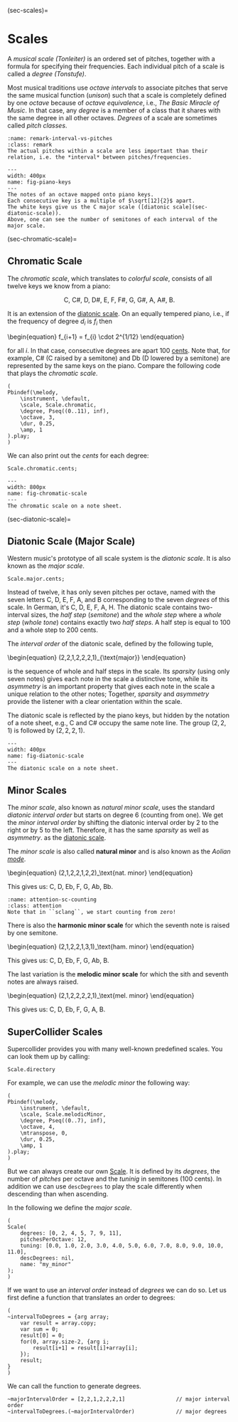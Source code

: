 (sec-scales)=
# Scales

A *musical scale (Tonleiter)* is an ordered set of pitches, together with a formula for specifying their frequencies.
Each individual pitch of a scale is called a *degree (Tonstufe)*.

Most musical traditions use *octave intervals* to associate pitches that serve the same musical function (*unison*) such that a scale is completely defined by one *octave* because of *octave equivalence*, i.e., *The Basic Miracle of Music*.
In that case, any *degree* is a member of a class that it shares with the same degree in all other octaves.
*Degrees* of a scale are sometimes called *pitch classes*.

```{admonition} Intervals and Pitches 
:name: remark-interval-vs-pitches
:class: remark
The actual pitches within a scale are less important than their relation, i.e. the *interval* between pitches/frequencies.
```

```{figure} ../../../figs/composing/piano-keys.png
---
width: 400px
name: fig-piano-keys
---
The notes of an octave mapped onto piano keys.
Each consecutive key is a multiple of $\sqrt[12]{2}$ apart.
The white keys give us the C major scale ([diatonic scale](sec-diatonic-scale)).
Above, one can see the number of semitones of each interval of the major scale.
```

(sec-chromatic-scale)=
## Chromatic Scale

The *chromatic scale*, which translates to *colorful scale*, consists of all twelve keys we know from a piano:

$$\text{C, C#, D, D#, E, F, F#, G, G#, A, A#, B}.$$

It is an extension of the [diatonic scale](sec-diatonic-scale).
On an equally tempered piano, i.e., if the frequency of degree $d_i$ is $f_i$ then

\begin{equation}
    f_{i+1} = f_{i} \cdot 2^{1/12}
\end{equation}

for all $i$.
In that case, consecutive degrees are apart 100 [cents](sec-intervals).
Note that, for example, C# (C raised by a semitone) and Db (D lowered by a semitone) are represented by the same keys on the piano.
Compare the following code that plays the *chromatic scale*.

```isc
(
Pbindef(\melody,
    \instrument, \default,
    \scale, Scale.chromatic,
    \degree, Pseq((0..11), inf),
    \octave, 3,
    \dur, 0.25,
    \amp, 1
).play;
)
```

We can also print out the *cents* for each degree:

```isc
Scale.chromatic.cents;
```

```{figure} ../../../figs/composing/chromatic-scale.png
---
width: 800px
name: fig-chromatic-scale
---
The chromatic scale on a note sheet.
```

(sec-diatonic-scale)=
## Diatonic Scale (Major Scale)

Western music's prototype of all scale system is the *diatonic scale*.
It is also known as the *major scale*.

```isc
Scale.major.cents;
```

Instead of twelve, it has only seven pitches per octave, named with the seven letters C, D, E, F, A, and B corresponding to the seven *degrees* of this scale.
In German, it's C, D, E, F, A, H.
The diatonic scale contains two-interval sizes, the *half step* (*semitone*) and the *whole step* where a *whole step* (*whole tone*) contains exactly two *half steps*.
A half step is equal to 100 and a whole step to 200 cents.

The *interval order* of the diatonic scale, defined by the following tuple,

\begin{equation}
    (2,2,1,2,2,2,1)_{\text{major}}
\end{equation}

is the sequence of whole and half steps in the scale.
Its *sparsity* (using only seven notes) gives each note in the scale a distinctive tone, while its *asymmetry* is an important property that gives each note in the scale a unique relation to the other notes; 
Together, *sparsity* and *asymmetry* provide the listener with a clear orientation within the scale.

The diatonic scale is reflected by the piano keys, but hidden by the notation of a note sheet, e.g., C and C# occupy the same note line.
The group $(2,2,1)$ is followed by $(2,2,2,1)$.

```{figure} ../../../figs/composing/diatonic-scale.png
---
width: 400px
name: fig-diatonic-scale
---
The diatonic scale on a note sheet.
```

## Minor Scales

The *minor scale*, also known as *natural minor scale*, uses the standard *diatonic interval order* but starts on degree 6 (counting from one).
We get the *minor interval order* by shifting the diatonic interval order by 2 to the right or by 5 to the left.
Therefore, it has the same *sparsity* as well as *asymmetry*. as the [diatonic scale](sec-diatonic-scale).

The *minor scale* is also called **natural minor** and is also known as the *Aolian [mode](sec-modes)*.

\begin{equation}
    (2,1,2,2,1,2,2)_\text{nat. minor}
\end{equation}

This gives us: C, D, Eb, F, G, Ab, Bb.

```{admonition} Counting in sclang
:name: attention-sc-counting
:class: attention
Note that in ``sclang``, we start counting from zero!
```

There is also the **harmonic minor scale** for which the seventh note is raised by one semitone. 

\begin{equation}
    (2,1,2,2,1,3,1)_\text{ham. minor}
\end{equation}

This gives us: C, D, Eb, F, G, Ab, B.

The last variation is the **melodic minor scale** for which the sith and seventh notes are always raised.

\begin{equation}
    (2,1,2,2,2,2,1)_\text{mel. minor}
\end{equation}

This gives us: C, D, Eb, F, G, A, B.

## SuperCollider Scales

Supercollider provides you with many well-known predefined scales.
You can look them up by calling:

```isc
Scale.directory
```

For example, we can use the *melodic minor* the following way:

```isc
(
Pbindef(\melody,
    \instrument, \default,
    \scale, Scale.melodicMinor,
    \degree, Pseq((0..7), inf),
    \octave, 4,
    \mtranspose, 0,
    \dur, 0.25,
    \amp, 1
).play;
)
```

But we can always create our own [Scale](https://doc.sccode.org/Classes/Scale.html).
It is defined by its *degrees*, the number of *pitches* per octave and the *tuninig* in semitones (100 cents).
In addition we can use ``descDegrees`` to play the scale differently when descending than when ascending.

In the following we define the *major scale*.

```isc
(
Scale(
    degrees: [0, 2, 4, 5, 7, 9, 11], 
    pitchesPerOctave: 12, 
    tuning: [0.0, 1.0, 2.0, 3.0, 4.0, 5.0, 6.0, 7.0, 8.0, 9.0, 10.0, 11.0],
    descDegrees: nil,
    name: "my_minor"
);
)
```

If we want to use an *interval order* instead of *degrees* we can do so.
Let us first define a function that translates an order to degrees:

```isc
(
~intervalToDegrees = {arg array;
	var result = array.copy;
	var sum = 0;
	result[0] = 0;
	for(0, array.size-2, {arg i;
		result[i+1] = result[i]+array[i];
	});
	result;
}
)
```

We can call the function to generate degrees.

```isc
~majorIntervalOrder = [2,2,1,2,2,2,1]                // major interval order
~intervalToDegrees.(~majorIntervalOrder)             // major degrees
```